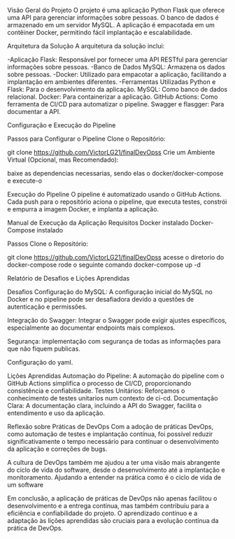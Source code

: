 Visão Geral do Projeto
O projeto é uma aplicação Python Flask que oferece uma API para gerenciar informações sobre pessoas. O banco de dados é armazenado em um servidor MySQL. A aplicação é empacotada em um contêiner Docker, permitindo fácil implantação e escalabilidade.

Arquitetura da Solução
A arquitetura da solução inclui:

-Aplicação Flask: Responsável por fornecer uma API RESTful para gerenciar informações sobre pessoas.
-Banco de Dados MySQL: Armazena os dados sobre pessoas.
-Docker: Utilizado para empacotar a aplicação, facilitando a implantação em ambientes diferentes.
-Ferramentas Utilizadas
    Python e Flask: Para o desenvolvimento da aplicação.
    MySQL: Como banco de dados relacional.
    Docker: Para containerizar a aplicação.
    GitHub Actions: Como ferramenta de CI/CD para automatizar o pipeline.
    Swagger e flasgger: Para documentar a API.

Configuração e Execução do Pipeline

Passos para Configurar o Pipeline
Clone o Repositório:

git clone https://github.com/VictorLG21/finalDevOpss
Crie um Ambiente Virtual (Opcional, mas Recomendado):

baixe as dependencias necessarias, sendo elas o docker/docker-compose e execute-o

Execução do Pipeline
O pipeline é automatizado usando o GitHub Actions. Cada push para o repositório aciona o pipeline, que executa testes, constrói e empurra a imagem Docker, e implanta a aplicação.

Manual de Execução da Aplicação
Requisitos
Docker instalado
Docker-Compose instalado

Passos
Clone o Repositório:

git clone https://github.com/VictorLG21/finalDevOpss
acesse o diretorio do docker-compose 
rode o seguinte comando docker-compose up -d

Relatório de Desafios e Lições Aprendidas

Desafios
Configuração do MySQL: A configuração inicial do MySQL no Docker e no pipeline pode ser desafiadora devido a questões de autenticação e permissões.

Integração do Swagger: Integrar o Swagger pode exigir ajustes específicos, especialmente ao documentar endpoints mais complexos.

Segurança: implementação com segurança de todas as informações para que não fiquem publicas.

Configuração do yaml.

Lições Aprendidas
Automação do Pipeline: A automação do pipeline com o GitHub Actions simplifica o processo de CI/CD, proporcionando consistência e confiabilidade.
Testes Unitários: Reforçamos o conhecimento de testes unitarios num contexto de ci-cd.
Documentação Clara: A documentação clara, incluindo a API do Swagger, facilita o entendimento e uso da aplicação.

Reflexão sobre Práticas de DevOps
Com a adoção de práticas DevOps, como automação de testes e implantação contínua, foi possível reduzir significativamente o tempo necessário para continuar o desenvolvimento da aplicação e correções de bugs. 

A cultura de DevOps também me ajudou a ter uma visão mais abrangente do ciclo de vida do software, desde o desenvolvimento até a implantação e monitoramento. Ajudando a entender na prática como é o ciclo de vida de um software

Em conclusão, a aplicação de práticas de DevOps não apenas facilitou o desenvolvimento e a entrega contínua, mas também contribuiu para a eficiência e confiabilidade do projeto. O aprendizado contínuo e a adaptação às lições aprendidas são cruciais para a evolução contínua da prática de DevOps.
